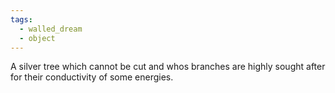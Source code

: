 ```yaml
---
tags:
  - walled_dream
  - object
---
```

A silver tree which cannot be cut and whos branches are highly sought after for their conductivity of some energies.